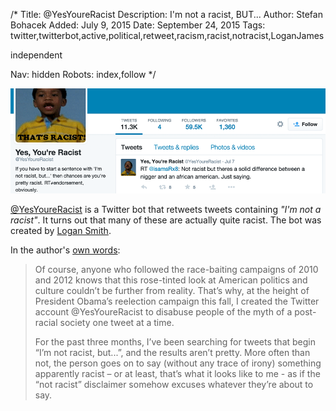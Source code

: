 /*
Title: @YesYoureRacist
Description: I'm not a racist, BUT...
Author: Stefan Bohacek
Added: July 9, 2015
Date: September 24, 2015
Tags: twitter,twitterbot,active,political,retweet,racism,racist,notracist,LoganJames

independent

Nav: hidden
Robots: index,follow
*/

[![](/content/bots/twitterbots/images/YesYoureRacist.png)](https://twitter.com/YesYoureRacist)

[@YesYoureRacist](https://twitter.com/YesYoureRacist) is a Twitter bot that retweets tweets containing _"I'm not a racist"_. It turns out that many of these are actually quite racist. The bot was created by [Logan Smith](https://twitter.com/LoganJames).

In the author's [own words](http://www.independent.co.uk/voices/comment/yes-youre-racist-the-casual-comments-permeating-twitter-8437127.html):

> Of course, anyone who followed the race-baiting campaigns of 2010 and 2012 knows that this rose-tinted look at American politics and culture couldn’t be further from reality. That’s why, at the height of President Obama’s reelection campaign this fall, I created the Twitter account @YesYoureRacist to disabuse people of the myth of a post-racial society one tweet at a time.
>
>For the past three months, I’ve been searching for tweets that begin “I’m not racist, but...”, and the results aren’t pretty. More often than not, the person goes on to say (without any trace of irony) something apparently racist – or at least, that’s what it looks like to me - as if the “not racist” disclaimer somehow excuses whatever they’re about to say. 
